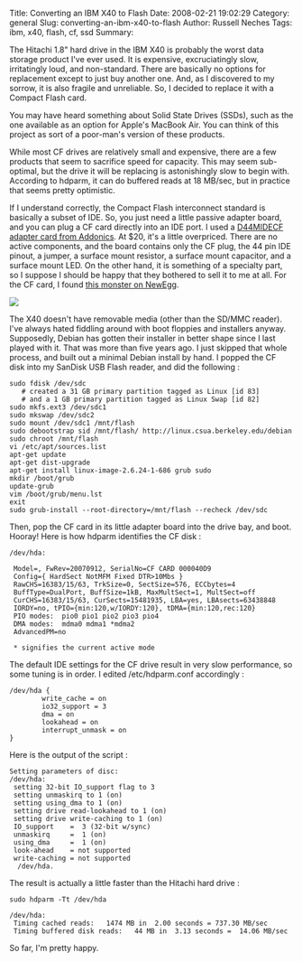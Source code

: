 Title: Converting an IBM X40 to Flash
Date: 2008-02-21 19:02:29
Category: general
Slug: converting-an-ibm-x40-to-flash
Author: Russell Neches
Tags: ibm, x40, flash, cf, ssd
Summary: 


The Hitachi 1.8" hard drive in the IBM X40 is probably the worst data
storage product I've ever used. It is expensive, excruciatingly slow,
irritatingly loud, and non-standard. There are basically no options for
replacement except to just buy another one. And, as I discovered to my
sorrow, it is also fragile and unreliable. So, I decided to replace it
with a Compact Flash card.

You may have heard something about Solid State Drives (SSDs), such as
the one available as an option for Apple's MacBook Air. You can think of
this project as sort of a poor-man's version of these products.

While most CF drives are relatively small and expensive, there are a few
products that seem to sacrifice speed for capacity. This may seem
sub-optimal, but the drive it will be replacing is astonishingly slow to
begin with. According to hdparm, it can do buffered reads at 18 MB/sec,
but in practice that seems pretty optimistic.

If I understand correctly, the Compact Flash interconnect standard is
basically a subset of IDE. So, you just need a little passive adapter
board, and you can plug a CF card directly into an IDE port. I used a
[D44MIDECF adapter card from
Addonics](http://www.addonics.com/products/flash_memory_reader/ad44midecf.asp).
At \$20, it's a little overpriced. There are no active components, and
the board contains only the CF plug, the 44 pin IDE pinout, a jumper, a
surface mount resistor, a surface mount capacitor, and a surface mount
LED. On the other hand, it is something of a specialty part, so I
suppose I should be happy that they bothered to sell it to me at all.
For the CF card, I found [this monster on
NewEgg](http://www.newegg.com/Product/Product.aspx?Item=N82E16820211244).

![](http://vort.org/media/images/ad44midecf_diagram.gif)

The X40 doesn't have removable media (other than the SD/MMC reader).
I've always hated fiddling around with boot floppies and installers
anyway. Supposedly, Debian has gotten their installer in better shape
since I last played with it. That was more than five years ago. I just
skipped that whole process, and built out a minimal Debian install by
hand. I popped the CF disk into my SanDisk USB Flash reader, and did the
following :

    sudo fdisk /dev/sdc 
       # created a 31 GB primary partition tagged as Linux [id 83]
       # and a 1 GB primary partition tagged as Linux Swap [id 82]
    sudo mkfs.ext3 /dev/sdc1
    sudo mkswap /dev/sdc2
    sudo mount /dev/sdc1 /mnt/flash
    sudo debootstrap sid /mnt/flash/ http://linux.csua.berkeley.edu/debian
    sudo chroot /mnt/flash
    vi /etc/apt/sources.list
    apt-get update
    apt-get dist-upgrade
    apt-get install linux-image-2.6.24-1-686 grub sudo 
    mkdir /boot/grub
    update-grub
    vim /boot/grub/menu.lst
    exit
    sudo grub-install --root-directory=/mnt/flash --recheck /dev/sdc

Then, pop the CF card in its little adapter board into the drive bay,
and boot. Hooray! Here is how hdparm identifies the CF disk :

    /dev/hda:

     Model=, FwRev=20070912, SerialNo=CF CARD 000040D9
     Config={ HardSect NotMFM Fixed DTR>10Mbs }
     RawCHS=16383/15/63, TrkSize=0, SectSize=576, ECCbytes=4
     BuffType=DualPort, BuffSize=1kB, MaxMultSect=1, MultSect=off
     CurCHS=16383/15/63, CurSects=15481935, LBA=yes, LBAsects=63438848
     IORDY=no, tPIO={min:120,w/IORDY:120}, tDMA={min:120,rec:120}
     PIO modes:  pio0 pio1 pio2 pio3 pio4 
     DMA modes:  mdma0 mdma1 *mdma2 
     AdvancedPM=no

     * signifies the current active mode

The default IDE settings for the CF drive result in very slow
performance, so some tuning is in order. I edited /etc/hdparm.conf
accordingly :

    /dev/hda {
            write_cache = on
            io32_support = 3
            dma = on
            lookahead = on
            interrupt_unmask = on
    }

Here is the output of the script :

    Setting parameters of disc:
    /dev/hda:
     setting 32-bit IO_support flag to 3
     setting unmaskirq to 1 (on)
     setting using_dma to 1 (on)
     setting drive read-lookahead to 1 (on)
     setting drive write-caching to 1 (on)
     IO_support    =  3 (32-bit w/sync)
     unmaskirq     =  1 (on)
     using_dma     =  1 (on)
     look-ahead    = not supported
     write-caching = not supported
      /dev/hda.

The result is actually a little faster than the Hitachi hard drive :

    sudo hdparm -Tt /dev/hda

    /dev/hda:
     Timing cached reads:   1474 MB in  2.00 seconds = 737.30 MB/sec
     Timing buffered disk reads:   44 MB in  3.13 seconds =  14.06 MB/sec

So far, I'm pretty happy.
